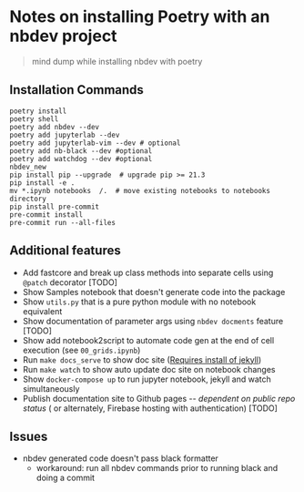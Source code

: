 # Notes on installing Poetry with an nbdev project
> mind dump while installing nbdev with poetry

## Installation Commands 

```shell
poetry install
poetry shell
poetry add nbdev --dev
poetry add jupyterlab --dev
poetry add jupyterlab-vim --dev # optional
poetry add nb-black --dev #optional
poetry add watchdog --dev #optional
nbdev_new
pip install pip --upgrade  # upgrade pip >= 21.3
pip install -e .
mv *.ipynb notebooks  /.  # move existing notebooks to notebooks directory
pip install pre-commit
pre-commit install
pre-commit run --all-files

```

## Additional features

* Add fastcore and break up class methods into separate cells using `@patch` decorator [TODO]
* Show Samples notebook that doesn't generate code into the package
* Show `utils.py`  that is a pure python module with no notebook equivalent
* Show documentation of parameter args using `nbdev docments` feature [TODO]
* Show add notebook2script to automate code gen at the end of cell execution (see `00_grids.ipynb`)
* Run `make docs_serve` to show doc site ([Requires install of jekyll](https://jekyllrb.com/docs/installation/ubuntu/))
* Run `make watch` to show auto update doc site on notebook changes
* Show `docker-compose up` to run jupyter notebook, jekyll and watch simultaneously
* Publish documentation site to Github pages -- _dependent on public repo status_ ( or alternately, Firebase hosting with authentication) [TODO]


## Issues

* nbdev generated code doesn't pass black formatter
   - workaround: run all nbdev commands prior to running black and doing a commit

